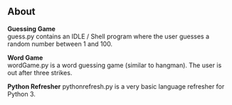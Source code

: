 

About
---------------

**Guessing Game**  
	guess.py contains an IDLE / Shell program where the user guesses a random number
	between 1 and 100.

**Word Game**  
	wordGame.py is a word guessing game (similar to hangman).  The user is out after
	three strikes.

**Python Refresher**
  pythonrefresh.py is a very basic language refresher for Python 3.
